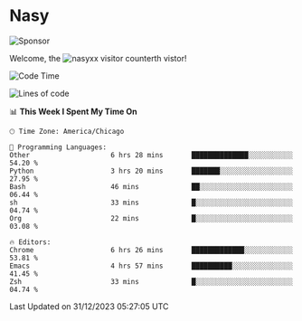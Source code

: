 # Nasy

<!--
<p align="center">
<img height="200" src="https://github-readme-stats.vercel.app/api?username=nasyxx&count_private=true&show_icons=true&theme=dracula&include_all_commits=true"/>
<img height="200" src="https://github-readme-stats.vercel.app/api/top-langs/?username=nasyxx&theme=dracula&hide=html,jupyter+notebook&count_private=true&show_icons=true"/>
</p>

  
----------------
-->

![Sponsor](https://img.shields.io/static/v1.svg?label=Sponsor&message=%E2%9D%A4&logo=GitHub&style=flat&color=pink)
 
Welcome, the ![nasyxx visitor counter](https://count.getloli.com/get/@nasyxx?theme=rule34)th vistor!
 
<!--START_SECTION:waka-->
![Code Time](http://img.shields.io/badge/Code%20Time-4%2C173%20hrs%2046%20mins-blue)

![Lines of code](https://img.shields.io/badge/From%20Hello%20World%20I%27ve%20Written-6.3%20million%20lines%20of%20code-blue)

📊 **This Week I Spent My Time On** 

```text
🕑︎ Time Zone: America/Chicago

💬 Programming Languages: 
Other                    6 hrs 28 mins       ██████████████░░░░░░░░░░░   54.20 % 
Python                   3 hrs 20 mins       ███████░░░░░░░░░░░░░░░░░░   27.95 % 
Bash                     46 mins             ██░░░░░░░░░░░░░░░░░░░░░░░   06.44 % 
sh                       33 mins             █░░░░░░░░░░░░░░░░░░░░░░░░   04.74 % 
Org                      22 mins             █░░░░░░░░░░░░░░░░░░░░░░░░   03.08 % 

🔥 Editors: 
Chrome                   6 hrs 26 mins       █████████████░░░░░░░░░░░░   53.81 % 
Emacs                    4 hrs 57 mins       ██████████░░░░░░░░░░░░░░░   41.45 % 
Zsh                      33 mins             █░░░░░░░░░░░░░░░░░░░░░░░░   04.74 % 
```


 Last Updated on 31/12/2023 05:27:05 UTC
<!--END_SECTION:waka-->

<!-- ![visitors](https://visitor-badge.laobi.icu/badge?page_id=nasyxx.nasyxx) -->
